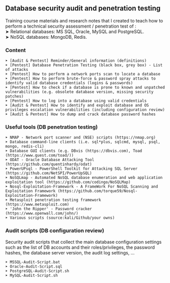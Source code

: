 ## Database security audit and penetration testing

Training course materials and research notes that I created to teach how to perform a technical security assessment / penetration test of :  
➤ Relational databases: MS SQL, Oracle, MySQL and PostgreSQL.  
➤ NoSQL databases: MongoDB, Redis.

### Content
```
➤ [Audit & Pentest] Reminder/General information (definitions)
➤ [Pentest] Database Penetration Testing (black box, grey box) - List of attacks 
➤ [Pentest] How to perform a network ports scan to locate a database
➤ [Pentest] How to perform brute-force & password spray attacks to identify valid database credentials (logins & passwords)
➤ [Pentest] How to check if a database is prone to known and unpatched vulnerabilities (e.g. obsolete database version, missing security patches)
➤ [Pentest] How to log into a database using valid credentials  
➤ [Audit & Pentest] How to identify and exploit database and OS privileges escalation vulnerabilities (including configuration review)
➤ [Audit & Pentest] How to dump and crack database password hashes
```
### Useful tools (DB penetration testing)
```
➤ NMAP - Network port scanner and (NSE) scripts (https://nmap.org)
➤ Database command-line clients (i.e. sql*plus, sqlcmd, mysql, psql, mongo, redis-cli)
➤ Database GUI clients (e.g. DBvis (https://dbvis.com), Toad (https://www.quest.com/toad/))
➤ ODAT - Oracle Database Attacking Tool (https://github.com/quentinhardy/odat) 
➤ PowerUPsql - PowerShell Toolkit for Attacking SQL Server (https://github.com/NetSPI/PowerUpSQL)
➤ NoSQLmap - Automated NoSQL database enumeration and web application exploitation tool (https://github.com/codingo/NoSQLMap)
➤ Nosql-Exploitation-Framework - A FrameWork For NoSQL Scanning and Exploitation Framework (https://github.com/torque59/Nosql-Exploitation-Framework)
➤ Metasploit penetration testing framework (https://www.metasploit.com) 
➤ 'John the Ripper' - Password cracker (https://www.openwall.com/john/)
➤ Various scripts (source:kali/Github/your owns)
```
### Audit scripts (DB configuration review)
Security audit scripts that collect the main database configuration settings such as the list of DB accounts and their roles/privileges, the password hashes, the database server version, the audit log settings, ...
```
➤ MSSQL-Audit-Script.bat
➤ Oracle-Audit-Script.sql
➤ PostgreSQL-Audit-Script.sh
➤ MySQL-Audit-Script.sh
```
